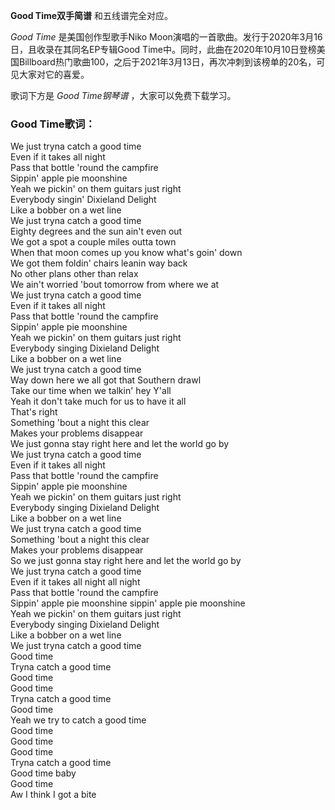 

**Good Time双手简谱** 和五线谱完全对应。

_Good Time_ 是美国创作型歌手Niko Moon演唱的一首歌曲。发行于2020年3月16日，且收录在其同名EP专辑Good
Time中。同时，此曲在2020年10月10日登榜美国Billboard热门歌曲100，之后于2021年3月13日，再次冲刺到该榜单的20名，可见大家对它的喜爱。

歌词下方是 _Good Time钢琴谱_ ，大家可以免费下载学习。

### Good Time歌词：

We just tryna catch a good time  
Even if it takes all night  
Pass that bottle 'round the campfire  
Sippin' apple pie moonshine  
Yeah we pickin' on them guitars just right  
Everybody singin' Dixieland Delight  
Like a bobber on a wet line  
We just tryna catch a good time  
Eighty degrees and the sun ain't even out  
We got a spot a couple miles outta town  
When that moon comes up you know what's goin' down  
We got them foldin' chairs leanin way back  
No other plans other than relax  
We ain't worried 'bout tomorrow from where we at  
We just tryna catch a good time  
Even if it takes all night  
Pass that bottle 'round the campfire  
Sippin' apple pie moonshine  
Yeah we pickin' on them guitars just right  
Everybody singing Dixieland Delight  
Like a bobber on a wet line  
We just tryna catch a good time  
Way down here we all got that Southern drawl  
Take our time when we talkin' hey Y'all  
Yeah it don't take much for us to have it all  
That's right  
Something 'bout a night this clear  
Makes your problems disappear  
We just gonna stay right here and let the world go by  
We just tryna catch a good time  
Even if it takes all night  
Pass that bottle 'round the campfire  
Sippin' apple pie moonshine  
Yeah we pickin' on them guitars just right  
Everybody singing Dixieland Delight  
Like a bobber on a wet line  
We just tryna catch a good time  
Something 'bout a night this clear  
Makes your problems disappear  
So we just gonna stay right here and let the world go by  
We just tryna catch a good time  
Even if it takes all night all night  
Pass that bottle 'round the campfire  
Sippin' apple pie moonshine sippin' apple pie moonshine  
Yeah we pickin' on them guitars just right  
Everybody singing Dixieland Delight  
Like a bobber on a wet line  
We just tryna catch a good time  
Good time  
Tryna catch a good time  
Good time  
Good time  
Tryna catch a good time  
Good time  
Yeah we try to catch a good time  
Good time  
Good time  
Good time  
Tryna catch a good time  
Good time baby  
Good time  
Aw I think I got a bite

